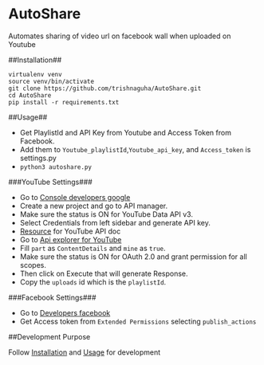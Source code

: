 AutoShare
===========

Automates sharing of video url on facebook wall when uploaded on Youtube

##Installation##

    virtualenv venv
    source venv/bin/activate
    git clone https://github.com/trishnaguha/AutoShare.git
    cd AutoShare
    pip install -r requirements.txt

##Usage##

* Get PlaylistId and API Key from Youtube and Access Token from Facebook.
* Add them to `Youtube_playlistId`,`Youtube_api_key`, and `Access_token` is settings.py
* `python3 autoshare.py`

###YouTube Settings###

* Go to [Console developers google](https://console.developers.google.com)
* Create a new project and go to API manager.
* Make sure the status is ON for YouTube Data API v3.
* Select Credentials from left sidebar and generate API key.
* [Resource](https://developers.google.com/youtube/registering_an_application) for YouTube API doc
* Go to [Api explorer for YouTube](https://developers.google.com/apis-explorer/#p/youtube/v3/youtube.channels.list)
* Fill `part` as `ContentDetails` and `mine` as `true`.
* Make sure the status is ON for OAuth 2.0 and grant permission for all scopes.
* Then click on Execute that will generate Response.
* Copy the `uploads` id which is the `playlistId`.

###Facebook Settings###

* Go to [Developers facebook](https://developers.facebook.com/tools/explorer)
* Get Access token from `Extended Permissions` selecting `publish_actions`

##Development Purpose

Follow [Installation](https://github.com/trishnaguha/AutoShare#installation) and [Usage](https://github.com/trishnaguha/AutoShare#usage) for development
